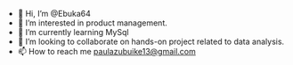 - 👋 Hi, I’m @Ebuka64
- 👀 I’m interested in product management.
- 🌱 I’m currently learning MySql
- 💞️ I’m looking to collaborate on hands-on project related to data analysis.
- 📫 How to reach me paulazubuike13@gmail.com

<!---
Ebuka64/Ebuka64 is a ✨ special ✨ repository because its `README.md` (this file) appears on your GitHub profile.
You can click the Preview link to take a look at your changes.
--->
